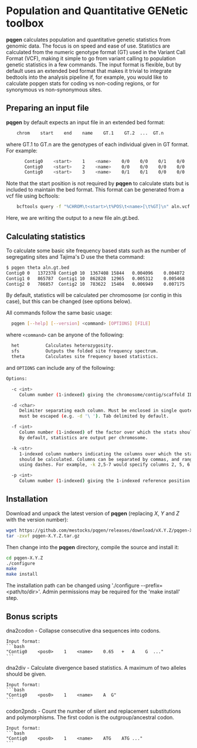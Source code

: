 # Population and Quantitative GENetic toolbox

**pqgen** calculates population and quantitative genetic statistics from genomic data. The focus is on speed and ease of use. Statistics are calculated from the numeric genotype format (GT) used in the Variant Call Format (VCF), making it simple to go from variant calling to population genetic statistics in a few commands. The input format is flexible, but by default uses an extended bed format that makes it trivial to integrate bedtools into the analysis pipeline if, for example, you would like to calculate popgen stats for coding vs non-coding regions, or for synonymous vs non-synonymous sites.

## Preparing an input file

**pqgen** by default expects an input file in an extended bed format:
```bash
  	chrom    start    end    name    GT.1    GT.2  ...  GT.n
```
where GT.1 to GT.n are the genotypes of each individual given in GT format. For example:
```bash
       Contig0    <start>    1    <name>    0/0    0/0    0/1    0/0    0/1
       Contig0    <start>    2    <name>    0/0    0/0    0/0    0/0    0/0
       Contig0    <start>    3    <name>    0/1    0/1    0/0    0/0    0/1
```
Note that the start position is not required by **pqgen** to calculate stats but is included to maintain the bed format. This format can be generated from a vcf file using bcftools:
```bash
    bcftools query -f "%CHROM\t<start>\t%POS\t<name>[\t%GT]\n" aln.vcf > aln.gt.bed
```
Here, we are writing the output to a new file aln.gt.bed.

## Calculating statistics

To calculate some basic site frequency based stats such as the number of segregating sites and Tajima's D use the theta command:
```bash
$ pqgen theta aln.gt.bed
Contig0	0	1372378	Contig0	10	1367408	15844	0.004096	0.004072	-0.029052
Contig1	0	865787	Contig1	10	862828	12965	0.005312	0.005468	0.148427
Contig2	0	786857	Contig2	10	783622	15404	0.006949	0.007175	0.163521
```
By default, statistics will be calculated per chromosome (or contig in this case), but this can be changed (see options below).

All commands follow the same basic usage:

```bash
  pqgen [--help] [--version] <command> [OPTIONS] [FILE]
```
where `<command>` can be anyone of the following:
```bash
  het	       Calculates heterozygosity.
  sfs	       Outputs the folded site frequency spectrum.
  theta        Calculates site frequency based statistics.
```
and `OPTIONS` can include any of the following:

```bash
Options:

  -c <int>
     Column number (1-indexed) giving the chromosome/contig/scaffold ID.

  -d <char>
     Delimiter separating each column. Must be enclosed in single quotes, spaces
     must be escaped (e.g. -d '\ '). Tab delimited by default.

  -f <int>
     Column number (1-indexed) of the factor over which the stats should be calculated.
     By default, statistics are output per chromosome.

  -k <str>
     1-indexed column numbers indicating the columns over which the statistic
     should be calculated. Columns can be separated by commas, and ranges specified
     using dashes. For example, -k 2,5-7 would specify columns 2, 5, 6 and 7.

  -p <int>
     Column number (1-indexed) giving the 1-indexed reference position.
```

## Installation

Download and unpack the latest version of **pqgen** (replacing *X*, *Y* and *Z* with the version number):
```bash
wget https://github.com/mestocks/pqgen/releases/download/vX.Y.Z/pqgen-X.Y.Z.tar.gz
tar -zxvf pqgen-X.Y.Z.tar.gz
```
Then change into the **pqgen** directory, compile the source and install it:
```bash
cd pqgen-X.Y.Z
./configure
make
make install
```

The installation path can be changed using './configure --prefix=<path/to/dir>'. Admin permissions may be required for the 'make install' step.


## Bonus scripts

dna2codon - Collapse consecutive dna sequences into codons.

	Input format:
	```bash
	"Contig0    <pos0>    1    <name>    0.65	+	A    G	..."
	```

dna2div - Calculate divergence based statistics. A maximum of two alleles should be given.

	Input format:
	```bash
	"Contig0    <pos0>    1    <name>    A	G"
	```

codon2pnds - Count the number of silent and replacement substitutions and polymorphisms. The
	     first codon is the outgroup/ancestral codon.

	Input format:
	```bash
	"Contig0    <pos0>    1    <name>    ATG    ATG	..."
	```


